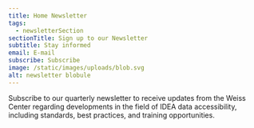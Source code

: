 ```yaml
---
title: Home Newsletter
tags:
  - newsletterSection
sectionTitle: Sign up to our Newsletter
subtitle: Stay informed
email: E-mail
subscribe: Subscribe
image: /static/images/uploads/blob.svg
alt: newsletter blobule
---
```

Subscribe to our quarterly newsletter to receive updates from the Weiss Center regarding developments in the field of IDEA data accessibility, including standards, best practices, and training opportunities.